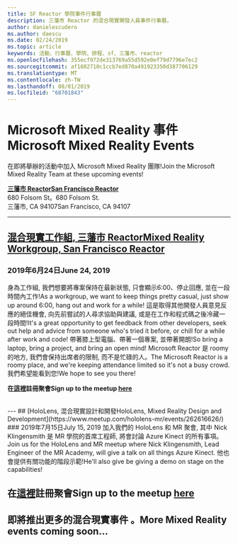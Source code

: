 ```yaml
---
title: SF Reactor 學院事件行事曆
description: 三藩市 Reactor 的混合現實開發人員事件行事曆。
author: danielescudero
ms.author: daescu
ms.date: 02/24/2019
ms.topic: article
keywords: 活動、行事曆、學院、排程、sf、三藩市、reactor
ms.openlocfilehash: 355ecf972de313769a55d592e0ef79d7796e7ec2
ms.sourcegitcommit: af1602710c1ccb7ed870a491923350d387706129
ms.translationtype: MT
ms.contentlocale: zh-TW
ms.lasthandoff: 08/01/2019
ms.locfileid: "68701843"
---
```

# <a name="microsoft-mixed-reality-events"></a><span data-ttu-id="a0444-104">Microsoft Mixed Reality 事件</span><span class="sxs-lookup"><span data-stu-id="a0444-104">Microsoft Mixed Reality Events</span></span>

<span data-ttu-id="a0444-105">在即將舉辦的活動中加入 Microsoft Mixed Reality 團隊!</span><span class="sxs-lookup"><span data-stu-id="a0444-105">Join the Microsoft Mixed Reality Team at these upcoming events!</span></span>

<span data-ttu-id="a0444-106">**[三藩市 Reactor](https://developer.microsoft.com/reactor/#ReactorSF)**</span><span class="sxs-lookup"><span data-stu-id="a0444-106">**[San Francisco Reactor](https://developer.microsoft.com/reactor/#ReactorSF)**</span></span><br>
<span data-ttu-id="a0444-107">680 Folsom St。</span><span class="sxs-lookup"><span data-stu-id="a0444-107">680 Folsom St.</span></span><br>
<span data-ttu-id="a0444-108">三藩市, CA 94107</span><span class="sxs-lookup"><span data-stu-id="a0444-108">San Francisco, CA 94107</span></span>


---
## <a name="mixed-reality-workgroup-san-francisco-reactorhttpsemea01safelinksprotectionoutlookcomurlhttps3a2f2fwwwmeetupcom2fhololens-mr2fdata027c017cdaescu40microsoftcom7ca8ddee063b7949a9992308d6903e62b07c72f988bf86f141af91ab2d7cd011db477c17c07c636854994961124360sdataymnaaiwvxij700mo9gj2boz4w82bgkdjdhijhytfczcfu3dreserved0"></a>[<span data-ttu-id="a0444-109">混合現實工作組, 三藩市 Reactor</span><span class="sxs-lookup"><span data-stu-id="a0444-109">Mixed Reality Workgroup, San Francisco Reactor</span></span>](https://emea01.safelinks.protection.outlook.com/?url=https%3A%2F%2Fwww.meetup.com%2Fhololens-mr%2F&data=02%7C01%7Cdaescu%40microsoft.com%7Ca8ddee063b7949a9992308d6903e62b0%7C72f988bf86f141af91ab2d7cd011db47%7C1%7C0%7C636854994961124360&sdata=YmnAAiWVxIJ700mO9gj%2BOz4W8%2BgKDjDhiJhYtfCzCFU%3D&reserved=0)
### <a name="june-24-2019"></a><span data-ttu-id="a0444-110">2019年6月24日</span><span class="sxs-lookup"><span data-stu-id="a0444-110">June 24, 2019</span></span>
<span data-ttu-id="a0444-111">身為工作組, 我們想要將專案保持在最新狀態, 只會顯示6:00、停止回應, 並在一段時間內工作!</span><span class="sxs-lookup"><span data-stu-id="a0444-111">As a workgroup, we want to keep things pretty casual, just show up around 6:00, hang out and work for a while!</span></span> <span data-ttu-id="a0444-112">這是取得其他開發人員意見反應的絕佳機會, 向先前嘗試的人尋求協助與建議, 或是在工作和程式碼之後冷藏一段時間!</span><span class="sxs-lookup"><span data-stu-id="a0444-112">It's a great opportunity to get feedback from other developers, seek out help and advice from someone who's tried it before, or chill for a while after work and code!</span></span> <span data-ttu-id="a0444-113">帶著膝上型電腦、帶著一個專案, 並帶著開朗!</span><span class="sxs-lookup"><span data-stu-id="a0444-113">So bring a laptop, bring a project, and bring an open mind!</span></span> <span data-ttu-id="a0444-114">Microsoft Reactor 是 roomy 的地方, 我們會保持出席者的限制, 而不是忙碌的人。</span><span class="sxs-lookup"><span data-stu-id="a0444-114">The Microsoft Reactor is a roomy place, and we're keeping attendance limited so it's not a busy crowd.</span></span> <span data-ttu-id="a0444-115">我們希望能看到您!</span><span class="sxs-lookup"><span data-stu-id="a0444-115">We hope to see you there!</span></span>

<span data-ttu-id="a0444-116">**在[這裡](https://emea01.safelinks.protection.outlook.com/?url=https%3A%2F%2Fwww.meetup.com%2Fhololens-mr%2F&data=02%7C01%7Cdaescu%40microsoft.com%7Ca8ddee063b7949a9992308d6903e62b0%7C72f988bf86f141af91ab2d7cd011db47%7C1%7C0%7C636854994961124360&sdata=YmnAAiWVxIJ700mO9gj%2BOz4W8%2BgKDjDhiJhYtfCzCFU%3D&reserved=0)註冊聚會**</span><span class="sxs-lookup"><span data-stu-id="a0444-116">**Sign up to the meetup [here](https://emea01.safelinks.protection.outlook.com/?url=https%3A%2F%2Fwww.meetup.com%2Fhololens-mr%2F&data=02%7C01%7Cdaescu%40microsoft.com%7Ca8ddee063b7949a9992308d6903e62b0%7C72f988bf86f141af91ab2d7cd011db47%7C1%7C0%7C636854994961124360&sdata=YmnAAiWVxIJ700mO9gj%2BOz4W8%2BgKDjDhiJhYtfCzCFU%3D&reserved=0)**</span></span>

<br>
---
## <a name="hololens-mixed-reality-design-and-developmenthttpswwwmeetupcomhololens-mrevents262616626"></a>[<span data-ttu-id="a0444-117">HoloLens, 混合現實設計和開發</span><span class="sxs-lookup"><span data-stu-id="a0444-117">HoloLens, Mixed Reality Design and Development</span></span>](https://www.meetup.com/hololens-mr/events/262616626/)
### <a name="july-15-2019"></a><span data-ttu-id="a0444-118">2019年7月15日</span><span class="sxs-lookup"><span data-stu-id="a0444-118">July 15, 2019</span></span>
<span data-ttu-id="a0444-119">加入我們的 HoloLens 和 MR 聚會, 其中 Nick Klingensmith 是 MR 學院的首席工程師, 將會討論 Azure Kinect 的所有事項。</span><span class="sxs-lookup"><span data-stu-id="a0444-119">Join us for the HoloLens and MR meetup where Nick Klingensmith, Lead Engineer of the MR Academy, will give a talk on all things Azure Kinect.</span></span> <span data-ttu-id="a0444-120">他也會提供有關功能的階段示範!</span><span class="sxs-lookup"><span data-stu-id="a0444-120">He'll also give be giving a demo on stage on the capabilities!</span></span>

<span data-ttu-id="a0444-121">**在[這裡](https://www.meetup.com/hololens-mr/events/262616626/)註冊聚會**</span><span class="sxs-lookup"><span data-stu-id="a0444-121">**Sign up to the meetup [here](https://www.meetup.com/hololens-mr/events/262616626/)**</span></span>
<br>
---
## <a name="more-mixed-reality-events-coming-soon"></a><span data-ttu-id="a0444-122">即將推出更多的混合現實事件 。</span><span class="sxs-lookup"><span data-stu-id="a0444-122">More Mixed Reality events coming soon...</span></span>
